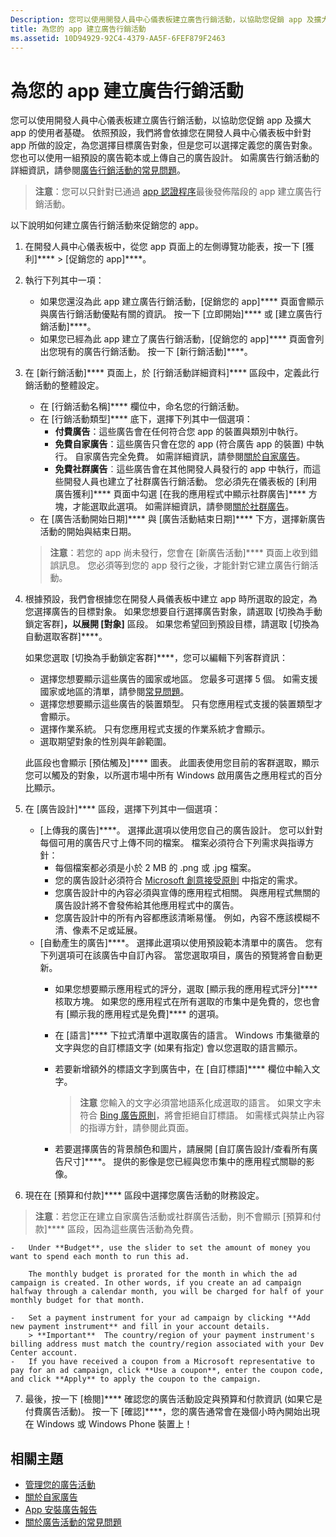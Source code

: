 ```yaml
---
Description: 您可以使用開發人員中心儀表板建立廣告行銷活動，以協助您促銷 app 及擴大 app 的使用者基礎。
title: 為您的 app 建立廣告行銷活動
ms.assetid: 10D94929-92C4-4379-AA5F-6FEF879F2463
---
```


# 為您的 app 建立廣告行銷活動


您可以使用開發人員中心儀表板建立廣告行銷活動，以協助您促銷 app 及擴大 app 的使用者基礎。 依照預設，我們將會依據您在開發人員中心儀表板中針對 app 所做的設定，為您選擇目標廣告對象，但是您可以選擇定義您的廣告對象。 您也可以使用一組預設的廣告範本或上傳自己的廣告設計。 如需廣告行銷活動的詳細資訊，請參閱[廣告行銷活動的常見問題](common-questions.md)。

> **注意**：您可以只針對已通過 [app 認證程序](the-app-certification-process.md)最後發佈階段的 app 建立廣告行銷活動。

以下說明如何建立廣告行銷活動來促銷您的 app。

1.  在開發人員中心儀表板中，從您 app 頁面上的左側導覽功能表，按一下 [獲利]**** &gt; [促銷您的 app]****。
2.  執行下列其中一項：

    -   如果您還沒為此 app 建立廣告行銷活動，[促銷您的 app]**** 頁面會顯示與廣告行銷活動優點有關的資訊。 按一下 [立即開始]**** 或 [建立廣告行銷活動]****。
    -   如果您已經為此 app 建立了廣告行銷活動，[促銷您的 app]**** 頁面會列出您現有的廣告行銷活動。 按一下 [新行銷活動]****。

3.  在 [新行銷活動]**** 頁面上，於 [行銷活動詳細資料]**** 區段中，定義此行銷活動的整體設定。
    -   在 [行銷活動名稱]**** 欄位中，命名您的行銷活動。
    -   在 [行銷活動類型]**** 底下，選擇下列其中一個選項：
        -   **付費廣告**：這些廣告會在任何符合您 app 的裝置與類別中執行。
        -   **免費自家廣告**：這些廣告只會在您的 app (符合廣告 app 的裝置) 中執行。 自家廣告完全免費。 如需詳細資訊，請參閱[關於自家廣告](about-house-ads.md)。
        -   **免費社群廣告**︰這些廣告會在其他開發人員發行的 app 中執行，而這些開發人員也建立了社群廣告行銷活動。 您必須先在儀表板的 [利用廣告獲利]**** 頁面中勾選 [在我的應用程式中顯示社群廣告]**** 方塊，才能選取此選項。 如需詳細資訊，請參閱[關於社群廣告](about-community-ads.md)。
    - 在 [廣告活動開始日期]**** 與 [廣告活動結束日期]**** 下方，選擇新廣告活動的開始與結束日期。

    > **注意**：若您的 app 尚未發行，您會在 [新廣告活動]**** 頁面上收到錯誤訊息。 您必須等到您的 app 發行之後，才能針對它建立廣告行銷活動。

4.  根據預設，我們會根據您在開發人員儀表板中建立 app 時所選取的設定，為您選擇廣告的目標對象。 如果您想要自行選擇廣告對象，請選取 [切換為手動鎖定客群]****，以展開 [對象]**** 區段。 如果您希望回到預設目標，請選取 [切換為自動選取客群]****。

    如果您選取 [切換為手動鎖定客群]****，您可以編輯下列客群資訊：

    -   選擇您想要顯示這些廣告的國家或地區。 您最多可選擇 5 個。 如需支援國家或地區的清單，請參閱[常見問題](common-questions.md)。
    -   選擇您想要顯示這些廣告的裝置類型。 只有您應用程式支援的裝置類型才會顯示。
    -   選擇作業系統。 只有您應用程式支援的作業系統才會顯示。
    -   選取期望對象的性別與年齡範圍。

    此區段也會顯示 [預估觸及]**** 圖表。 此圖表使用您目前的客群選取，顯示您可以觸及的對象，以所選市場中所有 Windows 啟用廣告之應用程式的百分比顯示。

5.  在 [廣告設計]**** 區段，選擇下列其中一個選項：
    -   [上傳我的廣告]****。 選擇此選項以使用您自己的廣告設計。 您可以針對每個可用的廣告尺寸上傳不同的檔案。 檔案必須符合下列需求與指導方針：
        -   每個檔案都必須是小於 2 MB 的 .png 或 .jpg 檔案。
        -   您的廣告設計必須符合 [Microsoft 創意接受原則](http://go.microsoft.com/fwlink?LinkId=532595) 中指定的需求。
        -   您廣告設計中的內容必須與宣傳的應用程式相關。 與應用程式無關的廣告設計將不會發佈給其他應用程式中的廣告。
        -   您廣告設計中的所有內容都應該清晰易懂。 例如，內容不應該模糊不清、像素不足或延展。
    -   [自動產生的廣告]****。 選擇此選項以使用預設範本清單中的廣告。 您有下列選項可在該廣告中自訂內容。 當您選取項目，廣告的預覽將會自動更新。
        -   如果您想要顯示應用程式的評分，選取 [顯示我的應用程式評分]**** 核取方塊。 如果您的應用程式在所有選取的市集中是免費的，您也會有 [顯示我的應用程式是免費]**** 的選項。
        -   在 [語言]**** 下拉式清單中選取廣告的語言。 Windows 市集徽章的文字與您的自訂標語文字 (如果有指定) 會以您選取的語言顯示。
        -   若要新增額外的標語文字到廣告中，在 [自訂標語]**** 欄位中輸入文字。
            > **注意** 您輸入的文字必須當地語系化成選取的語言。 如果文字未符合 [Bing 廣告原則](http://go.microsoft.com/fwlink?LinkId=398341)，將會拒絕自訂標語。 如需樣式與禁止內容的指導方針，請參閱此頁面。

        -   若要選擇廣告的背景顏色和圖片，請展開 [自訂廣告設計/查看所有廣告尺寸]****。 提供的影像是您已經與您市集中的應用程式關聯的影像。

6.  現在在 [預算和付款]**** 區段中選擇您廣告活動的財務設定。
   > **注意**：若您正在建立自家廣告活動或社群廣告活動，則不會顯示 [預算和付款]**** 區段，因為這些廣告活動為免費。

    -   Under **Budget**, use the slider to set the amount of money you want to spend each month to run this ad.

        The monthly budget is prorated for the month in which the ad campaign is created. In other words, if you create an ad campaign halfway through a calendar month, you will be charged for half of your monthly budget for that month.

    -   Set a payment instrument for your ad campaign by clicking **Add new payment instrument** and fill in your account details.
        > **Important**  The country/region of your payment instrument's billing address must match the country/region associated with your Dev Center account.
    -   If you have received a coupon from a Microsoft representative to pay for an ad campaign, click **Use a coupon**, enter the coupon code, and click **Apply** to apply the coupon to the campaign.

7.  最後，按一下 [檢閱]**** 確認您的廣告活動設定與預算和付款資訊 (如果它是付費廣告活動)。 按一下 [確認]****，您的廣告通常會在幾個小時內開始出現在 Windows 或 Windows Phone 裝置上！

## 相關主題

* [管理您的廣告活動](managing-your-ad-campaign.md)
* [關於自家廣告](about-house-ads.md)
* [App 安裝廣告報告](app-install-ads-reports.md)
* [關於廣告活動的常見問題](common-questions.md)
 

 


<!--HONumber=Mar16_HO5-->


